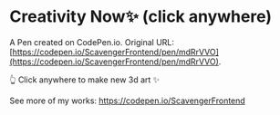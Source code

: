 # Creativity Now✨ (click anywhere)

A Pen created on CodePen.io. Original URL: [https://codepen.io/ScavengerFrontend/pen/mdRrVVO](https://codepen.io/ScavengerFrontend/pen/mdRrVVO).

👆 Click anywhere  to make new 3d art ✨

See more of my works: https://codepen.io/ScavengerFrontend
